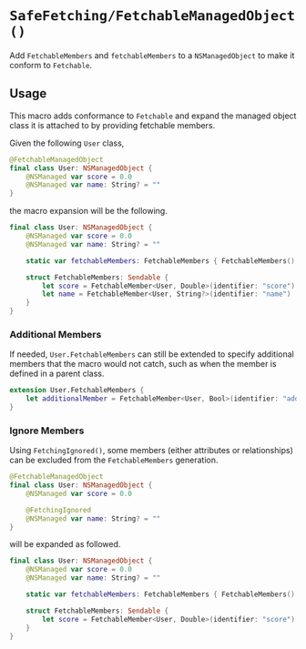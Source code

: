 # ``SafeFetching/FetchableManagedObject()``

Add `FetchableMembers` and `fetchableMembers` to a `NSManagedObject` to make it conform to `Fetchable`.

## Usage

This macro adds conformance to ``Fetchable`` and expand the managed object class it is attached to by providing fetchable members.

Given the following `User` class,

```swift
@FetchableManagedObject
final class User: NSManagedObject {
    @NSManaged var score = 0.0
    @NSManaged var name: String? = ""
}
```

the macro expansion will be the following.

```swift
final class User: NSManagedObject {
    @NSManaged var score = 0.0
    @NSManaged var name: String? = ""

    static var fetchableMembers: FetchableMembers { FetchableMembers() }

    struct FetchableMembers: Sendable {
        let score = FetchableMember<User, Double>(identifier: "score")
        let name = FetchableMember<User, String?>(identifier: "name")
    }
}
```

### Additional Members

If needed, `User.FetchableMembers` can still be extended to specify additional members that the macro would not catch, such as when the member is defined in a parent class.

```swift
extension User.FetchableMembers {
    let additionalMember = FetchableMember<User, Bool>(identifier: "additionalMember")
}
```

### Ignore Members
Using ``FetchingIgnored()``, some members (either attributes or relationships) can be excluded from the `FetchableMembers` generation.

```swift
@FetchableManagedObject
final class User: NSManagedObject {
    @NSManaged var score = 0.0

    @FetchingIgnored
    @NSManaged var name: String? = ""
}
```

will be expanded as followed.

```swift
final class User: NSManagedObject {
    @NSManaged var score = 0.0
    @NSManaged var name: String? = ""

    static var fetchableMembers: FetchableMembers { FetchableMembers() }

    struct FetchableMembers: Sendable {
        let score = FetchableMember<User, Double>(identifier: "score")
    }
}
```
